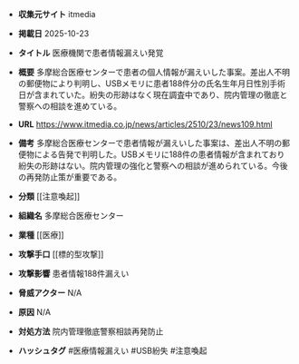 - **収集元サイト**
itmedia

- **掲載日**
2025-10-23

- **タイトル**
医療機関で患者情報漏えい発覚

- **概要**
多摩総合医療センターで患者の個人情報が漏えいした事案。差出人不明の郵便物により判明し、USBメモリに患者188件分の氏名生年月日性別手術日が含まれていた。紛失の形跡はなく現在調査中であり、院内管理の徹底と警察への相談を進めている。

- **URL**
https://www.itmedia.co.jp/news/articles/2510/23/news109.html

- **備考**
多摩総合医療センターで患者情報が漏えいした事案は、差出人不明の郵便物による告発で判明した。USBメモリに188件の患者情報が含まれており紛失の形跡はない。院内管理の強化と警察への相談が進められている。今後の再発防止策が重要である。

- **分類**
[[注意喚起]]

- **組織名**
多摩総合医療センター

- **業種**
[[医療]]

- **攻撃手口**
[[標的型攻撃]]

- **攻撃影響**
患者情報188件漏えい

- **脅威アクター**
N/A

- **原因**
N/A

- **対処方法**
院内管理徹底警察相談再発防止

- **ハッシュタグ**
#医療情報漏えい #USB紛失 #注意喚起
